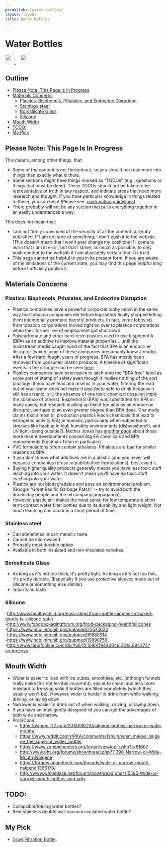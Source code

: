 ```yaml
---
permalink: /water-bottles/
layout: layout
title: Water Bottles
---
```


<div class="center">

   <h1>Water Bottles</h1>

   <a href="https://github.com/StevenTammen/steventammen.github.io/edit/master/pages/water-bottles.md" target="_blank">
     <img src="https://steventammen.github.io/assets/images/GitHub.png" height="30" width="30">
   </a> &nbsp; &nbsp;

   <a href="http://prose.io/#StevenTammen/steventammen.github.io/edit/master/pages/water-bottles.md" target="_blank">
     <img src="https://steventammen.github.io/assets/images/Prose.png" height="30" width="30">
   </a>

</div>

## Outline

- [Please Note: This Page Is In Progress](#please-note-this-page-is-in-progress)
- [Materials Concerns](#materials-concerns)
  * [Plastics: Bisphenols, Pthalates, and Endocrine Disruption](#plastics-bisphenols-pthalates-and-endocrine-disruption)
  * [Stainless steel](#stainless-steel)
  * [Borosilicate Glass](#borosilicate-glass)
  * [Silicone](#silicone)
- [Mouth Width](#mouth-width)
- [TODO:](#todo)
- [My Pick](#my-pick)

## Please Note: This Page Is In Progress

This means, among other things, that:

- Some of the content is not fleshed out, so you should not read more into things than exactly what is there.
- Some sections might have things marked as "TODOs" (e.g., questions or things that must be done). These TODOs should not be taken to be representative of truth in any respect, and indicate areas that need more research and thought. If you have particular knowledge in things related to these, you can help! (Please see: [contribution guidelines](https://github.com/StevenTammen/steventammen.github.io#contribution-guidelines)).
- There probably will not be any section that pulls everything together in an easily understandable way.

This does not mean that:

- I am not firmly convinced of the veracity of all the content currently published. If I am not sure of something, I don't push it to the website. (This doesn't mean that I won't ever change my positions if I come to learn that I am in error, but that I strive, as much as possible, to only push content to the website if I am absolutely certain that it is true).
- This page cannot be helpful to you in its present form. If you are aware of the limitations of the current state, you may find this page helpful long before I officially publish it.

## Materials Concerns

### Plastics: Bisphenols, Pthalates, and Endocrine Disruption

- Plastics companies have a powerful corporate lobby much in the same way that tobacco companies did before legislators finally stopped letting them intentionally promote harmful products. In fact, some lobbyists from tobacco corporations moved right on over to plastics corporations when their former line of employment got shut down.
- Polycarbonate and other hard-resin plastics used to use bisphenol A (BPA) as an additive to improve material properties... until the mainstream media caught wind of the fact that BPA is an endocrine disruptor (which some of these companies presumably knew already). After a few hard-fought years of progress, BPA has mostly been removed from consumer plastic products. A timeline of significant events in the struggle can be seen [here](http://www.motherjones.com/environment/2014/03/regulatory-capture-bpa-plastic-estrogen-endocrine-disruptor-feds).
- Plastics companies have been quick to latch onto the "BPA free" label as some sort of stamp of safety even though it implies nothing of the sort (analogy: if you have lead and arsenic in your water, filtering the lead out of your water does not make it *ipso facto* safe to drink because it still has arsenic in it; the absence of one toxic chemical does not imply the absence of others). Bisphenol S (BPS) was substituted for BPA in many cases, but research is piling up that it too acts as an endocrine disruptor, perhaps to an *even greater* degree than BPA does. One study claims that almost all production plastics leach chemicals that lead to estrogenic activity (EA) in humans, particularly when subjected to stresses like heating in high humidity environments (dishwashers?), and UV light (being outside?). Mother Jones has [another page](http://www.motherjones.com/environment/2014/03/tritan-certichem-eastman-bpa-free-plastic-safe) about these more recent developments concerning EA chemicals and BPA replacements (Eastman Tritan in particular).
- PVC formulations often contain pthalates. Pthalates are bad for similar reasons as BPA.
- If you don't know what additives are in a plastic (and you never will because companies refuse to publish their formulations), best avoid it.
- Buying higher quality products generally means you have less toxic stuff leaching into your water. It doesn't mean you'll have *no* toxic stuff leaching into your water.
- Plastics are not biodegradable and pose an environmental problem. (Google "Great Pacific Garbage Patch" -- try to avoid both the doomsday people and the oil company propaganda).
- However, plastic still makes the most sense for low temperature short term contact water filter bottles due to its durability and light weight. Not much leaching can occur in a short period of time.

### Stainless steel

- Can sometimes impart metallic taste.
- Cannot be microwaved.
- Probably most durable option.
- Available in both insulated and non-insulated varieties.

### Borosilicate Glass

- As long as it's not too thick, it's pretty light. As long as it's not too thin, it's pretty durable. (Especially if you use protective sleeves made out of silicone or something else similar).
- Imparts no taste.

### Silicone

-<http://www.healthychild.org/easy-steps/from-bottle-nipples-to-baked-goods-is-silicone-safe/><br/>
-<http://www.foodpackagingforum.org/food-packaging-health/silicones><br/>
-<https://www.ncbi.nlm.nih.gov/pubmed/22575024><br/>
-<https://www.ncbi.nlm.nih.gov/pubmed/19680914><br/>
-<https://www.ncbi.nlm.nih.gov/pubmed/19890756><br/>
-<http://www.tandfonline.com/doi/full/10.1080/19440049.2012.694374?src=recsys><br/>

## Mouth Width

- Wider is easier to load with ice cubes, smoothies, etc. (although funnels really make this not terribly important), easier to clean, and also more resistant to freezing solid if bottles are filled completely (which they usually won't be). However, wider is harder to drink from while walking, driving, or laying down.
- Narrower is easier to drink out of when walking, driving, or laying down.
- If you have an intelligently designed lid you can get the advantages of both wide and narrow.
- Pros/Cons
   - <https://windmill12.com/2013/08/23/nalgene-bottles-narrow-or-wide-mouth/>
   - <https://www.reddit.com/r/PKA/comments/1zhvih/what_makes_nalgene_the_superior_water_bottle/>
   - <https://www.zombiehunters.org/forum/viewtopic.php?t=61607>
   - <http://www.vftt.org/forums/showthread.php?11390-Narrow-or-Wide-Mouth-Nalgene>
   - <https://forums.anandtech.com/threads/wide-or-narrow-mouth-nalgene.1366178/>
   - <http://www.whiteblaze.net/forum/showthread.php/115595-Wide-or-narrow-mouth-bottles-and-why>


## TODO:

- Collapsible/folding water bottles?
- Best stainless double wall vacuum insulated water bottle?

## My Pick

- [Grayl Filtration Bottle](https://www.amazon.com/GRAYL-Ultralight-Purifier-FILTER-BOTTLE/dp/B01C6HAYCS/).  
